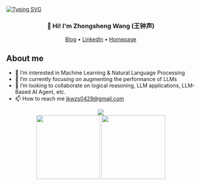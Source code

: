 
[![Typing SVG](https://readme-typing-svg.demolab.com?font=ZCOOL+XiaoWei&size=25&duration=3000&pause=1000&color=000000&center=true&vCenter=true&random=false&width=800&height=100&lines=Hi+there%2C+welcome+to+my+Github+homepage!+%F0%9F%98%87;I'm+Zhongsheng%2C+nice+2+see+u!+%F0%9F%98%8E;My+goal+is+to+become+an+excellent+LLM+algorithm+engineer.%F0%9F%A4%93;Geeks+never+admit+defeat.%F0%9F%92%AA;%E4%BD%A0%E5%A5%BD~%E6%AC%A2%E8%BF%8E%E5%85%89%E9%A1%BE%E6%88%91%E7%9A%84%E9%A1%B5%E9%9D%A2+%F0%9F%98%87;%E6%88%91%E5%8F%AB%E7%8E%8B%E9%92%9F%E5%A3%B0%EF%BC%8C%E5%BE%88%E9%AB%98%E5%85%B4%E8%A7%81%E5%88%B0%E4%BD%A0%F0%9F%98%8E;%E6%88%91%E7%9A%84%E7%9B%AE%E6%A0%87%E6%98%AF%E6%88%90%E4%B8%BA%E4%B8%80%E5%90%8D%E4%BC%98%E7%A7%80%E7%9A%84%E5%A4%A7%E6%A8%A1%E5%9E%8B%E7%AE%97%E6%B3%95%E5%B7%A5%E7%A8%8B%E5%B8%88%F0%9F%A4%93;%E6%9E%81%E5%AE%A2%E7%BB%9D%E4%B8%8D%E8%AE%A4%E8%BE%93%F0%9F%92%AA)](https://git.io/typing-svg)

<h3 align="center">👋 Hi! I'm Zhongsheng Wang (王钟声)</h3>

<p align="center">
  <a href="https://jkwzs.cn">Blog</a> •
  <a href="https://www.linkedin.com/in/zhongsheng-wang-095804278/">LinkedIn</a> •
  <a href="https://wzs010429.github.io/">Homepage</a>
</p>

## About me

- 👀 I’m interested in Machine Learning & Natural Language Processing
- 🌱 I’m currently focusing on augmenting the performance of LLMs
- 💞️ I’m looking to collaborate on logical reasoning, LLM applications, LLM-Based AI Agent, etc.
- 📫 How to reach me jkwzs0429@gmail.com

<!---
Wzs01049/Wzs01049 is a ✨ special ✨ repository because its `README.md` (this file) appears on your GitHub profile.
You can click the Preview link to take a look at your changes.
--->




<div align="center">
    <img  src="https://github-readme-streak-stats.herokuapp.com/?user=Wzs010429" />
</div>

<div align="center">
<span>  </span>
<img height="170px" src="https://github-readme-stats.vercel.app/api?username=Wzs010429" /><span>  </span><img height="170px" src="https://github-readme-stats.vercel.app/api/top-langs/?username=Wzs010429&layout=compact&langs_count=8" />
<span>  </span>
</div>
